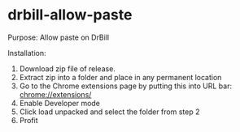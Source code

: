 # drbill-allow-paste
Purpose: 
Allow paste on DrBill

Installation: 
1. Download zip file of release. 
2. Extract zip into a folder and place in any permanent location
3. Go to the Chrome extensions page by putting this into URL bar:  [chrome://extensions/](chrome://extensions/)
4. Enable Developer mode
5. Click load unpacked and select the folder from step 2
6. Profit
 
